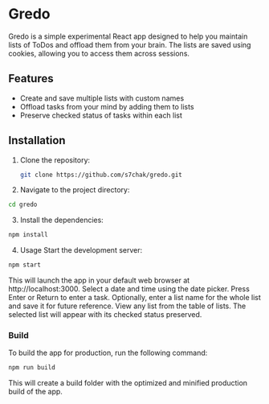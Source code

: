 # Gredo

Gredo is a simple experimental React app designed to help you maintain lists of ToDos and offload them from your brain. The lists are saved using cookies, allowing you to access them across sessions.

## Features

- Create and save multiple lists with custom names
- Offload tasks from your mind by adding them to lists
- Preserve checked status of tasks within each list

## Installation

1. Clone the repository:

   ```bash
   git clone https://github.com/s7chak/gredo.git
    ```

2. Navigate to the project directory:
```bash
cd gredo
```

3. Install the dependencies:
```bash
npm install
```

4. Usage
Start the development server:
```bash
npm start
```

This will launch the app in your default web browser at http://localhost:3000.
Select a date and time using the date picker.
Press Enter or Return to enter a task.
Optionally, enter a list name for the whole list and save it for future reference.
View any list from the table of lists. The selected list will appear with its checked status preserved.

### Build
To build the app for production, run the following command:

```bash
npm run build
```

This will create a build folder with the optimized and minified production build of the app.
